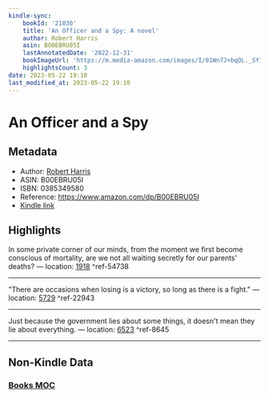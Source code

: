 ```yaml
---
kindle-sync:
    bookId: '21030'
    title: 'An Officer and a Spy: A novel'
    author: Robert Harris
    asin: B00EBRU05I
    lastAnnotatedDate: '2022-12-31'
    bookImageUrl: 'https://m.media-amazon.com/images/I/81Wn7J+bqOL._SY160.jpg'
    highlightsCount: 3
date: 2023-05-22 19:10
last_modified_at: 2023-05-22 19:10
---
```


# An Officer and a Spy

## Metadata

-   Author: [Robert Harris](https://www.amazon.comundefined)
-   ASIN: B00EBRU05I
-   ISBN: 0385349580
-   Reference: https://www.amazon.com/dp/B00EBRU05I
-   [Kindle link](kindle://book?action=open&asin=B00EBRU05I)

## Highlights

In some private corner of our minds, from the moment we first become conscious of mortality, are we not all waiting secretly for our parents' deaths? — location: [1918](kindle://book?action=open&asin=B00EBRU05I&location=1918) ^ref-54738

---

"There are occasions when losing is a victory, so long as there is a fight." — location: [5729](kindle://book?action=open&asin=B00EBRU05I&location=5729) ^ref-22943

---

Just because the government lies about some things, it doesn't mean they lie about everything. — location: [6523](kindle://book?action=open&asin=B00EBRU05I&location=6523) ^ref-8645

---

## Non-Kindle Data

### [Books MOC](Books%20MOC.md)
